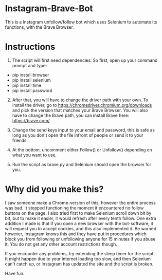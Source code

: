 # Instagram-Brave-Bot
This is a Instagram unfollow/follow bot which uses Selenium to automate its functions, with the Brave Browser.

# Instructions
1. The script will first need dependencies.
So first, open up your command prompt and type:
- pip install browser
- pip install selenium
- pip install time
- pip install password

2. After that, you will have to change the driver path with your own.
To install the driver, go to https://chromedriver.chromium.org/downloads and pick the version that matches your Brave Browser.  You will also have to change the Brave path, you can install Brave here: https://brave.com/

3. Change the send keys input to your email and password, this is safe as long as you don't open the file infront of people or send it to your friends.

4. At the bottom, uncomment either Follow() or Unfollow() depending on what you want to use.

5. Run the script as brave.py and Selenium should open the browser for you.

# Why did you make this?

I saw someone make a Chrome-version of this, however the entire process was bad. It stopped functioning the moment it encountered no follow buttons on the page. I also tried first to make Selenium scroll down bit by bit, but to make it easier, it would refresh after every tenth follow. One extra addition I made is that if you open a new browser with the bot-software, it will request you to accept cookies, and this also implemented it. Be warned however, Instagram knows this and they have put in procedures which block you from following or unfollowing anyone for 15 minutes if you abuse it. You do not get any other account restrictions though.

If you encounter any problems, try extending the sleep timer for the script. It might happen due to your internet loading too slow, and then Selenium can't catch up, or Instagram has updated the site and the script is broken.

Have fun.
